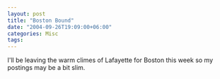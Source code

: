 ```yaml
---
layout: post
title: "Boston Bound"
date: "2004-09-26T19:09:00+06:00"
categories: Misc 
tags: 
---
```


I'll be leaving the warm climes of Lafayette for Boston this week so my postings may be a bit slim.